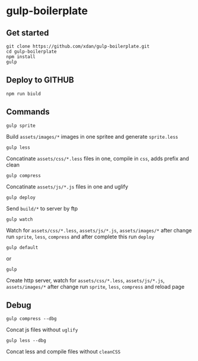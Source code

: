 # gulp-boilerplate

## Get started
```
git clone https://github.com/xdan/gulp-boilerplate.git
cd gulp-boilerplate
npm install
gulp
```
## Deploy to GITHUB
```
npm run biuld
```

## Commands

```
gulp sprite
```
Build `assets/images/*` images in one spritee and generate `sprite.less`

```
gulp less
```
Concatinate `assets/css/*.less` files in one, compile in `css`, adds prefix and clean

```
gulp compress
```
Concatinate `assets/js/*.js` files in one and uglify

```
gulp deploy
```
Send `build/*` to server by ftp

```
gulp watch
```
Watch for `assets/css/*.less`, `assets/js/*.js`,  `assets/images/*` after change run `sprite`, `less`, `compress` and after complete this run `deploy`

```
gulp default
```
or
```
gulp
```
Create http server, watch for `assets/css/*.less`, `assets/js/*.js`,  `assets/images/*` after change run `sprite`, `less`, `compress` and reload page

## Debug
```
gulp compress --dbg
```
Concat js files without `uglify` 
```
gulp less --dbg
```
Concat less and compile files without `cleanCSS` 
